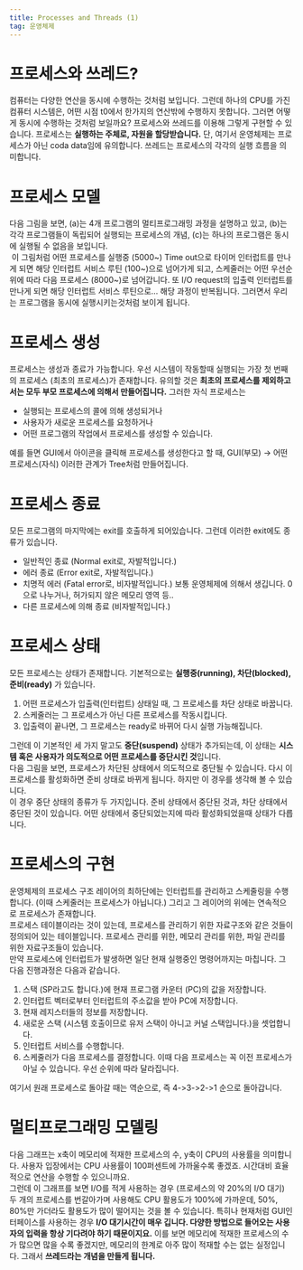 ```yaml
---
title: Processes and Threads (1)
tag: 운영체제
---
```


# 프로세스와 쓰레드?
컴퓨터는 다양한 연산을 동시에 수행하는 것처럼 보입니다. 그런데 하나의 CPU를 가진 컴퓨터 시스템은, 어떤 시점 t0에서 한가지의 연산밖에 수행하지 못합니다. 그러면 어떻게 동시에 수행하는 것처럼 보일까요? 프로세스와 쓰레드를 이용해 그렇게 구현할 수 있습니다. 프로세스는 **실행하는 주체로, 자원을 할당받습니다.** 단, 여기서 운영체제는 프로세스가 아닌 coda data임에 유의합니다. 쓰레드는 프로세스의 각각의 실행 흐름을 의미합니다.
# 프로세스 모델
![]()     
다음 그림을 보면, (a)는 4개 프로그램의 멀티프로그래밍 과정을 설명하고 있고, (b)는 각각 프로그램들이 독립되어 실행되는 프로세스의 개념, (c)는 하나의 프로그램은 동시에 실행될 수 없음을 보입니다.     
![]()
이 그림처럼 어떤 프로세스를 실행중 (5000~) Time out으로 타이머 인터럽트를 만나게 되면 해당 인터럽트 서비스 루틴 (100~)으로 넘어가게 되고, 스케줄러는 어떤 우선순위에 따라 다음 프로세스 (8000~)로 넘어갑니다.  또 I/O request의 입출력 인터럽트를 만나게 되면 해당 인터럽트 서비스 루틴으로... 해당 과정이 반복됩니다. 그러면서 우리는 프로그램을 동시에 실행시키는것처럼 보이게 됩니다.

# 프로세스 생성
프로세스는 생성과 종료가 가능합니다. 우선 시스템이 작동할때 실행되는 가장 첫 번째의 프로세스 (최초의 프로세스)가 존재합니다. 유의할 것은 **최초의 프로세스를 제외하고서는 모두 부모 프로세스에 의해서 만들어집니다.** 그러한 자식 프로세스는
* 실행되는 프로세스의 콜에 의해 생성되거나
* 사용자가 새로운 프로세스를 요청하거나
* 어떤 프로그램의 작업에서 프로세스를 생성할 수 있습니다.     

예를 들면 GUI에서 아이콘을 클릭해 프로세스를 생성한다고 할 때, GUI(부모) -> 어떤 프로세스(자식) 이러한 관계가 Tree처럼 만들어집니다.
# 프로세스 종료
모든 프로그램의 마지막에는 exit를 호출하게 되어있습니다. 그런데 이러한 exit에도 종류가 있습니다.
* 일반적인 종료 (Normal exit로, 자발적입니다.)
* 에러 종료 (Error exit로, 자발적입니다.)
* 치명적 에러 (Fatal error로, 비자발적입니다.) 보통 운영체제에 의해서 생깁니다. 0으로 나누거나, 허가되지 않은 메모리 영역 등..
* 다른 프로세스에 의해 종료 (비자발적입니다.)
# 프로세스 상태
모든 프로세스는 상태가 존재합니다. 기본적으로는 **실행중(running), 차단(blocked), 준비(ready)** 가 있습니다.   
1. 어떤 프로세스가 입출력(인터럽트) 상태일 때, 그 프로세스를 차단 상태로 바꿉니다.
2. 스케줄러는 그 프로세스가 아닌 다른 프로세스를 작동시킵니다.
3. 입출력이 끝나면, 그 프로세스는 ready로 바뀌어 다시 실행 가능해집니다.

그런데 이 기본적인 세 가지 말고도 **중단(suspend)** 상태가 추가되는데, 이 상태는 **시스템 혹은 사용자가 의도적으로 어떤 프로세스를 중단시킨 것**입니다.    
![]()     
다음 그림을 보면, 프로세스가 차단된 상태에서 의도적으로 중단될 수 있습니다. 다시 이 프로세스를 활성화하면 준비 상태로 바뀌게 됩니다. 하지만 이 경우를 생각해 볼 수 있습니다.    
![]()   
이 경우 중단 상태의 종류가 두 가지입니다. 준비 상태에서 중단된 것과, 차단 상태에서 중단된 것이 있습니다. 어떤 상태에서 중단되었는지에 따라 활성화되었을때 상태가 다릅니다.

# 프로세스의 구현
![]()    
운영체제의 프로세스 구조 레이어의 최하단에는 인터럽트를 관리하고 스케줄링을 수행합니다. (이때 스케줄러는 프로세스가 아닙니다.) 그리고 그 레이어의 위에는 연속적으로 프로세스가 존재합니다.   
![]()    
프로세스 테이블이라는 것이 있는데, 프로세스를 관리하기 위한 자료구조와 같은 것들이 정의되어 있는 테이블입니다. 프로세스 관리를 위한, 메모리 관리를 위한, 파일 관리를 위한 자료구조들이 있습니다.    
만약 프로세스에 인터럽트가 발생하면 일단 현재 실행중인 명령어까지는 마칩니다. 그 다음 진행과정은 다음과 같습니다.
1. 스택 (SP라고도 합니다.)에 현재 프로그램 카운터 (PC)의 값을 저장합니다.
2. 인터럽트 벡터로부터 인터럽트의 주소값을 받아 PC에 저장합니다.
3. 현재 레지스터들의 정보를 저장합니다.
4. 새로운 스택 (시스템 호출이므로 유저 스택이 아니고 커널 스택입니다.)을 셋업합니다.
5. 인터럽트 서비스를 수행합니다.
6. 스케줄러가 다음 프로세스를 결정합니다. 이때 다음 프로세스는 꼭 이전 프로세스가 아닐 수 있습니다. 우선 순위에 따라 달라집니다.

여기서 원래 프로세스로 돌아갈 때는 역순으로, 즉 4->3->2->1 순으로 돌아갑니다.
# 멀티프로그래밍 모델링
![]()    
다음 그래프는 x축이 메모리에 적재한 프로세스의 수, y축이 CPU의 사용률을 의미합니다. 사용자 입장에서는 CPU 사용률이 100퍼센트에 가까울수록 좋겠죠. 시간대비 효율적으로 연산을 수행할 수 있으니까요.   
그런데 이 그래프를 보면 I/O를 적게 사용하는 경우 (프로세스의 약 20%의 I/O 대기) 두 개의 프로세스를 번갈아가며 사용해도 CPU 활용도가 100%에 가까운데, 50%, 80%만 가더라도 활용도가 많이 떨어지는 것을 볼 수 있습니다. 특히나 현재처럼 GUI인터페이스를 사용하는 경우 **I/O 대기시간이 매우 깁니다. 다양한 방법으로 들어오는 사용자의 입력을 항상 기다려야 하기 때문이지요.** 이를 보면 메모리에 적재한 프로세스의 수가 많으면 많을 수록 좋겠지만, 메모리의 한계로 아주 많이 적재할 수는 없는 실정입니다. 그래서 **쓰레드라는 개념을 만들게 됩니다.**
